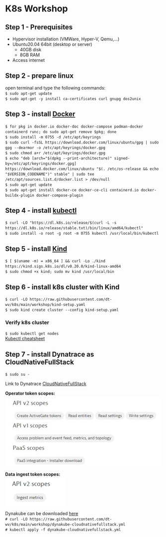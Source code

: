 # K8s Workshop

## Step 1 - Prerequisites
- Hypervisor installation (VMWare, Hyper-V, Qemu,...)
- Ubuntu20.04 64bit (desktop or server)  
  - 40GB disk  
  - 8GB RAM
- Access internet

## Step 2 - prepare linux
open terminal and type the following commands:  
`$ sudo apt-get update`  
`$ sudo apt-get -y install ca-certificates curl gnupg dos2unix`

## Step 3 - install [Docker](https://docs.docker.com/engine/install/ubuntu/)
`$ for pkg in docker.io docker-doc docker-compose podman-docker containerd runc; do sudo apt-get remove $pkg; done`  
`$ sudo install -m 0755 -d /etc/apt/keyrings`  
`$ sudo curl -fsSL https://download.docker.com/linux/ubuntu/gpg | sudo gpg --dearmor -o /etc/apt/keyrings/docker.gpg`  
`$ sudo chmod a+r /etc/apt/keyrings/docker.gpg`  
`$ echo
  "deb [arch="$(dpkg --print-architecture)" signed-by=/etc/apt/keyrings/docker.gpg] https://download.docker.com/linux/ubuntu
  "$(. /etc/os-release && echo "$VERSION_CODENAME")" stable" |
  sudo tee /etc/apt/sources.list.d/docker.list > /dev/null`  
`$ sudo apt-get update`  
`$ sudo apt-get install docker-ce docker-ce-cli containerd.io docker-buildx-plugin docker-compose-plugin`

## Step 4 - install [kubectl](https://kubernetes.io/docs/tasks/tools/install-kubectl-linux/)
`$ curl -LO "https://dl.k8s.io/release/$(curl -L -s https://dl.k8s.io/release/stable.txt)/bin/linux/amd64/kubectl"`  
`$ sudo install -o root -g root -m 0755 kubectl /usr/local/bin/kubectl`

## Step 5 - install [Kind](https://kind.sigs.k8s.io/docs/user/quick-start/)
`$ [ $(uname -m) = x86_64 ] && curl -Lo ./kind https://kind.sigs.k8s.io/dl/v0.20.0/kind-linux-amd64`  
`$ sudo chmod +x kind; sudo mv kind /usr/local/bin`

## Step 6 - install k8s cluster with Kind
`$ curl -LO https://raw.githubusercontent.com/dt-wv/k8s/main/workshop/kind-setup.yaml`    
`$ sudo kind create cluster --config kind-setup.yaml`  

### Verify k8s cluster
`$ sudo kubectl get nodes`  
[Kubectl cheatsheet](https://kubernetes.io/docs/reference/kubectl/cheatsheet/)

## Step 7 - install Dynatrace as CloudNativeFullStack
`$ sudo su -`

Link to Dynatrace [CloudNativeFullStack](https://www.dynatrace.com/support/help/setup-and-configuration/setup-on-k8s/installation/cloud-native-fullstack)  

<b>Operator token scopes:</b>  
![](img/operator_k8s_token_scopes.jpg)

<b>Data ingest token scopes:</b>  
![](img/dataingest_token_scopes.jpg)

Dynakube can be downloaded [here](https://raw.githubusercontent.com/dt-wv/k8s/main/workshop/dynakube-cloudnativefullstack.yml)  
`# curl -LO https://raw.githubusercontent.com/dt-wv/k8s/main/workshop/dynakube-cloudnativefullstack.yml`     
`# kubectl apply -f dynakube-cloudnativefullstack.yml`



